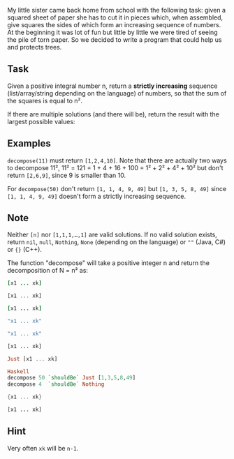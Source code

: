 My little sister came back home from school with the following task:
given a squared sheet of paper she has to cut it in pieces
which, when assembled, give squares the sides of which form
an increasing sequence of numbers.
At the beginning it was lot of fun but little by little we were tired of seeing the pile of torn paper.
So we decided to write a program that could help us and protects trees.

## Task

Given a positive integral number n, return a **strictly increasing** sequence (list/array/string depending on the language) of numbers, so that the sum of the squares is equal to n².

If there are multiple solutions (and there will be), return the result with the largest possible values:

## Examples

`decompose(11)` must return `[1,2,4,10]`. Note that there are actually two ways to decompose 11²,
11² = 121 = 1 + 4 + 16 + 100 = 1² + 2² + 4² + 10² but don't return `[2,6,9]`, since 9 is smaller than 10.

For `decompose(50)` don't return `[1, 1, 4, 9, 49]` but `[1, 3, 5, 8, 49]` since `[1, 1, 4, 9, 49]`
doesn't form a strictly increasing sequence.

## Note
Neither `[n]` nor `[1,1,1,…,1]` are valid solutions. If no valid solution exists, return `nil`, `null`, `Nothing`, `None` (depending on the language) or `""` (Java, C#) or `{}` (C++).

The function "decompose" will take a positive integer n 
and return the decomposition of N = n² as:

```ruby
[x1 ... xk]
```
```javascript
[x1 ... xk]
```
```coffeescript
[x1 ... xk]
```
```java
"x1 ... xk"
```
```csharp
"x1 ... xk"
```
```python
[x1 ... xk]
```
```haskell
Just [x1 ... xk]

Haskell
decompose 50 `shouldBe` Just [1,3,5,8,49]
decompose 4  `shouldBe` Nothing
```
```cpp
{x1 ... xk}
```
```php
[x1 ... xk]
```

## Hint

Very often `xk` will be `n-1`.

